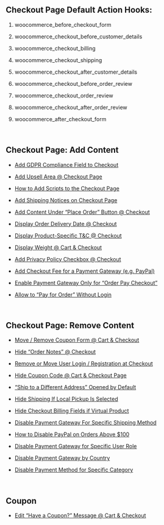 ## Checkout Page Default Action Hooks:

1)  woocommerce_before_checkout_form

2)  woocommerce_checkout_before_customer_details

3)  woocommerce_checkout_billing

4)  woocommerce_checkout_shipping

5)  woocommerce_checkout_after_customer_details

6)  woocommerce_checkout_before_order_review

7)  woocommerce_checkout_order_review

8)  woocommerce_checkout_after_order_review

9)  woocommerce_after_checkout_form

<br/>

## Checkout Page: Add Content

* [Add GDPR Compliance Field to Checkout](https://github.com/bojanfriscic/wordpress-snippets/blob/master/Woocommerce/gdpr_checkout.php)

* [Add Upsell Area @ Checkout Page](https://businessbloomer.com/woocommerce-add-upsell-area-checkout-page/)

* [How to Add Scripts to the Checkout Page](https://businessbloomer.com/woocommerce-add-html-javascript-checkout-page/)

* [Add Shipping Notices on Checkout Page](https://businessbloomer.com/woocommerce-add-shipping-notices-checkout-page/)

* [Add Content Under “Place Order” Button @ Checkout](https://businessbloomer.com/woocommerce-add-content-under-place-order-button-checkout/)

* [Display Order Delivery Date @ Checkout](https://businessbloomer.com/woocommerce-display-order-delivery-date-checkout/)

* [Display Product-Specific T&C @ Checkout](https://businessbloomer.com/woocommerce-display-product-specific-tc-checkout/)

* [Display Weight @ Cart & Checkout](https://businessbloomer.com/woocommerce-display-weight-cart-checkout/)

* [Add Privacy Policy Checkbox @ Checkout](https://businessbloomer.com/woocommerce-additional-acceptance-checkbox-checkout/)

* [Add Checkout Fee for a Payment Gateway (e.g. PayPal)](https://www.businessbloomer.com/woocommerce-add-fee-to-cart/)

* [Enable Payment Gateway Only for “Order Pay Checkout”](https://www.businessbloomer.com/woocommerce-enable-payment-gateway-only-for-order-pay-checkout/)

* [Allow to “Pay for Order” Without Login](https://www.businessbloomer.com/woocommerce-allow-to-pay-for-order-without-login/)

<br/>

## Checkout Page: Remove Content

* [Move / Remove Coupon Form @ Cart & Checkout](https://businessbloomer.com/woocommerce-move-remove-coupon-form-cart-checkout/)

* [Hide “Order Notes” @ Checkout](https://businessbloomer.com/woocommerce-remove-order-notes-checkout-page/)

* [Remove or Move User Login / Registration at Checkout](https://businessbloomer.com/woocommerce-remove-move-loginregistration-checkout/)

* [Hide Coupon Code @ Cart & Checkout Page](https://businessbloomer.com/woocommerce-hide-coupon-code-cartcheckout-page/)

* [“Ship to a Different Address” Opened by Default](https://www.businessbloomer.com/woocommerce-ship-different-address-open-default/)

* [Hide Shipping If Local Pickup Is Selected](https://www.businessbloomer.com/woocommerce-hide-shipping-local-pickup-selected/)

* [Hide Checkout Billing Fields if Virtual Product](https://www.businessbloomer.com/woocommerce-hide-checkout-billing-fields-if-virtual-product-cart/)

* [Disable Payment Gateway For Specific Shipping Method](https://www.businessbloomer.com/woocommerce-disable-payment-gateway-for-specific-shipping-method/)

* [How to Disable PayPal on Orders Above $100](https://www.businessbloomer.com/woocommerce-disable-paypal-orders-100/)

* [Disable Payment Gateway for Specific User Role](https://www.businessbloomer.com/disable-payment-gateway-specific-user-role-woocommerce/)

* [Disable Payment Gateway by Country](https://www.businessbloomer.com/disable-payment-gateway-specific-country-woocommerce/)

* [Disable Payment Method for Specific Category](https://www.businessbloomer.com/woocommerce-disable-payment-method-for-specific-category/)

<br/>

## Coupon
* [Edit “Have a Coupon?” Message @ Cart & Checkout](https://www.businessbloomer.com/woocommerce-change-coupon-code-message-cart-checkout/)

